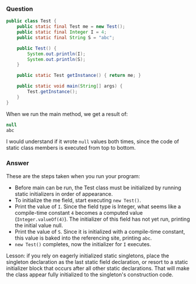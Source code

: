 ### Question

```java
public class Test {
    public static final Test me = new Test();
    public static final Integer I = 4;
    public static final String S = "abc";

    public Test() {
        System.out.println(I);
        System.out.println(S);
    }

    public static Test getInstance() { return me; }

    public static void main(String[] args) {
        Test.getInstance();
    }
} 
```

When we run the main method, we get a result of:

```java
null
abc
```

I would understand if it wrote `null` values both times, since the code of static class members is executed from top to bottom.

### Answer

These are the steps taken when you run your program:

- Before main can be run, the Test class must be initialized by running static initializers in order of appearance.
- To initialize the me field, start executing `new Test()`.
- Print the value of `I`. Since the field type is Integer, what seems like a compile-time constant `4` becomes a computed value 
(`Integer.valueOf(4)`). The initializer of this field has not yet run, printing the initial value null.
- Print the value of `S`. Since it is initialized with a compile-time constant, this value is baked into the referencing site, 
printing `abc`.
- `new Test()` completes, now the initializer for `I` executes.

Lesson: if you rely on eagerly initialized static singletons, place the singleton declaration as the last static field declaration, 
or resort to a static initializer block that occurs after all other static declarations. That will make the class appear fully 
initialized to the singleton's construction code.

